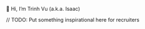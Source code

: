 👋 Hi, I’m Trinh Vu (a.k.a. Isaac)

// TODO: Put something inspirational here for recruiters

<!---
txvu/txvu is a ✨ special ✨ repository because its `README.md` (this file) appears on your GitHub profile.
You can click the Preview link to take a look at your changes.
--->
